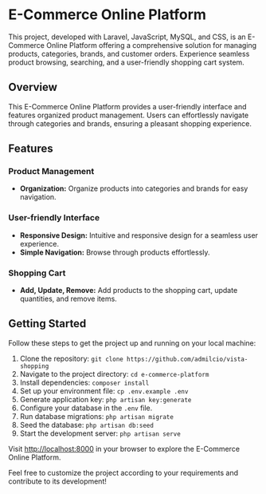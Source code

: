 # E-Commerce Online Platform

This project, developed with Laravel, JavaScript, MySQL, and CSS, is an E-Commerce Online Platform offering a comprehensive solution for managing products, categories, brands, and customer orders. Experience seamless product browsing, searching, and a user-friendly shopping cart system.

## Overview

This E-Commerce Online Platform provides a user-friendly interface and features organized product management. Users can effortlessly navigate through categories and brands, ensuring a pleasant shopping experience.

## Features

### Product Management

- **Organization:** Organize products into categories and brands for easy navigation.

### User-friendly Interface

- **Responsive Design:** Intuitive and responsive design for a seamless user experience.
- **Simple Navigation:** Browse through products effortlessly.

### Shopping Cart

- **Add, Update, Remove:** Add products to the shopping cart, update quantities, and remove items.

## Getting Started

Follow these steps to get the project up and running on your local machine:

1. Clone the repository: `git clone https://github.com/admilcio/vista-shopping`
2. Navigate to the project directory: `cd e-commerce-platform`
3. Install dependencies: `composer install`
4. Set up your environment file: `cp .env.example .env`
5. Generate application key: `php artisan key:generate`
6. Configure your database in the `.env` file.
7. Run database migrations: `php artisan migrate`
8. Seed the database: `php artisan db:seed`
9. Start the development server: `php artisan serve`

Visit [http://localhost:8000](http://localhost:8000) in your browser to explore the E-Commerce Online Platform.

Feel free to customize the project according to your requirements and contribute to its development!
